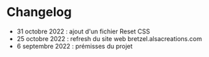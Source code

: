 # Changelog

- 31 octobre 2022 : ajout d'un fichier Reset CSS
- 25 octobre 2022 : refresh du site web bretzel.alsacreations.com
- 6 septembre 2022 : prémisses du projet
